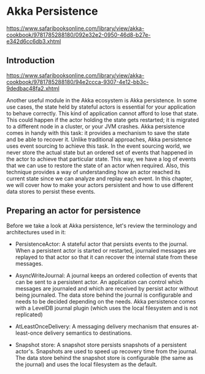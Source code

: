 # Akka Persistence

https://www.safaribooksonline.com/library/view/akka-cookbook/9781785288180/092e32e2-0950-46d8-b27e-e342d6cc6db3.xhtml

## Introduction

https://www.safaribooksonline.com/library/view/akka-cookbook/9781785288180/94e2ccca-9307-4e12-bb3c-9dedbac48fa2.xhtml

Another useful module in the Akka ecosystem is Akka persistence. In some use cases, the state held by stateful actors is essential for your application to behave correctly. 
This kind of application cannot afford to lose that state. This could happen if the actor holding the state gets restarted; 
it is migrated to a different node in a cluster, or your JVM crashes. Akka persistence comes in handy with this task: 
it provides a mechanism to save the state and be able to recover it. Unlike traditional approaches, 
Akka persistence uses event sourcing to achieve this task. In the event sourcing world,
 we never store the actual state but an ordered set of events that happened in the actor to achieve that particular state. 
 This way, we have a log of events that we can use to restore the state of an actor when required. 
 Also, this technique provides a way of understanding how an actor reached its current state since we can analyze and replay each event. 
 In this chapter, we will cover how to make your actors persistent and how to use different data stores to persist these events.
 
## Preparing an actor for persistence

Before we take a look at Akka persistence, let's review the terminology and architectures used in it:

- PersistenceActor: A stateful actor that persists events to the journal. When a persistent actor is started or restarted, 
journaled messages are replayed to that actor so that it can recover the internal state from these messages.

- AsyncWriteJournal: A journal keeps an ordered collection of events that can be sent to a persistent actor. 
An application can control which messages are journaled and which are received by persist actor without being journaled. 
The data store behind the journal is configurable and needs to be decided depending on the needs. 
Akka persistence comes with a LevelDB journal plugin (which uses the local filesystem and is not replicated)

- AtLeastOnceDelivery: A messaging delivery mechanism that ensures at-least-once delivery semantics to destinations.

- Snapshot store: A snapshot store persists snapshots of a persistent actor's. Snapshots are used to speed up recovery time from the journal. 
The data store behind the snapshot store is configurable (the same as the journal) and uses the local filesystem as the default.
